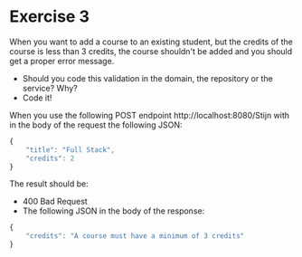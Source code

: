 # Exercise 3

When you want to add a course to an existing student, but the credits of the course is less than 3 credits, the course shouldn't be added and you should get a proper error message.

- Should you code this validation in the domain, the repository or the service? Why?
- Code it!

When you use the following POST endpoint http://localhost:8080/Stijn with in the body of the request the following JSON:

```javascript
{
    "title": "Full Stack",
    "credits": 2
}
```

The result should be:

- 400 Bad Request
- The following JSON in the body of the response:

```javascript
{
    "credits": "A course must have a minimum of 3 credits"
}
```
